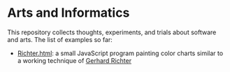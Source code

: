 # Arts and Informatics
This repository collects thoughts, experiments, and trials about software and arts. The list of examples so far:

- <a href="https://vriesa.github.io/arts/Richter.html">Richter.html</a>: a small JavaScript program painting color charts similar to a working technique of <a href="https://en.wikipedia.org/wiki/Gerhard_Richter#Color_chart_paintings">Gerhard Richter</a>
